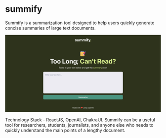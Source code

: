 # summify
Summify is a summarization tool designed to help users quickly generate concise summaries of large text documents.

![ScreenShot](src/assets/screenshot.png)

Technology Stack - ReactJS, OpenAI, ChakraUI.
Summify can be a useful tool for researchers, students, journalists, and anyone else who needs to quickly understand the main points of a lengthy document.
